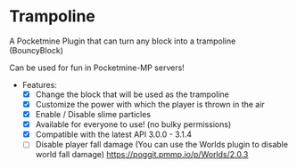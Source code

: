 # Trampoline
A Pocketmine Plugin that can turn any block into a trampoline (BouncyBlock)

Can be used for fun in Pocketmine-MP servers!
	
- Features:
  - [x] Change the block that will be used as the trampoline
  - [x] Customize the power with which the player is thrown in the air
  - [x] Enable / Disable slime particles
  - [x] Available for everyone to use! (no bulky permissions)
  - [x] Compatible with the latest API 3.0.0 - 3.1.4
  - [ ] Disable player fall damage (You can use the Worlds plugin to disable world fall damage) https://poggit.pmmp.io/p/Worlds/2.0.3
